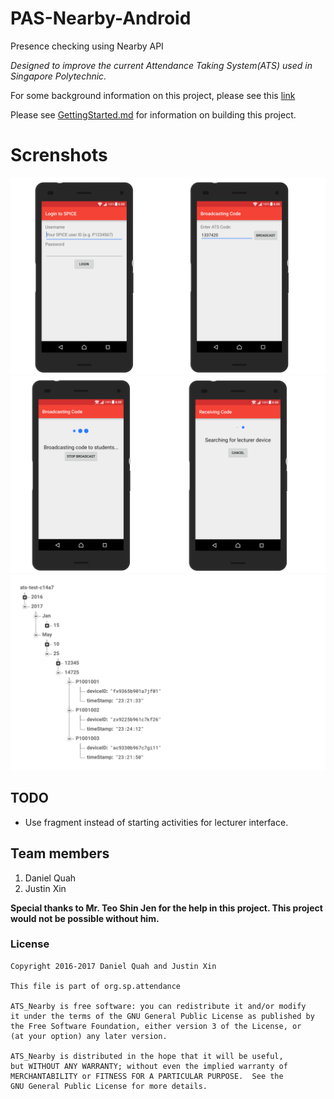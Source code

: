 # PAS-Nearby-Android

Presence checking using Nearby API

*Designed to improve the current Attendance Taking System(ATS) used in Singapore Polytechnic.*

For some background information on this project, please see this [link](https://asdfdev.github.io/background.html)

Please see [GettingStarted.md](GettingStarted.md) for information on building this project. 

# Screnshots
![](assets/images/screenshot.png)
![](assets/images/receive-broadcast.png)
![](assets/images/database_layout.gif)

TODO
------------
- Use fragment instead of starting activities for lecturer interface. 


Team members
------------
1. Daniel Quah
1. Justin Xin

**Special thanks to Mr. Teo Shin Jen for the help in this project. This project would not be possible without him.**


### License
```
Copyright 2016-2017 Daniel Quah and Justin Xin

This file is part of org.sp.attendance
 
ATS_Nearby is free software: you can redistribute it and/or modify
it under the terms of the GNU General Public License as published by
the Free Software Foundation, either version 3 of the License, or
(at your option) any later version.
 
ATS_Nearby is distributed in the hope that it will be useful,
but WITHOUT ANY WARRANTY; without even the implied warranty of
MERCHANTABILITY or FITNESS FOR A PARTICULAR PURPOSE.  See the
GNU General Public License for more details.

```
